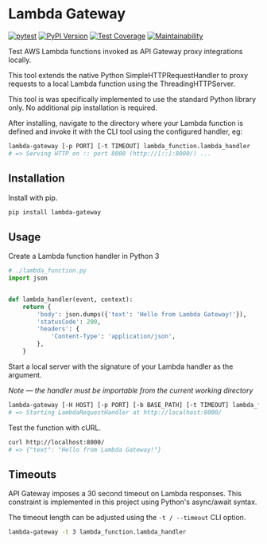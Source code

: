 # Lambda Gateway

[![pytest](https://github.com/amancevice/python-lambda-gateway/workflows/pytest/badge.svg)](https://github.com/amancevice/python-lambda-gateway/actions)
[![PyPI Version](https://badge.fury.io/py/lambda-gateway.svg)](https://badge.fury.io/py/lambda-gateway)
[![Test Coverage](https://api.codeclimate.com/v1/badges/2b52a3e925e07f1f7b36/test_coverage)](https://codeclimate.com/github/amancevice/python-lambda-gateway/test_coverage)
[![Maintainability](https://api.codeclimate.com/v1/badges/2b52a3e925e07f1f7b36/maintainability)](https://codeclimate.com/github/amancevice/python-lambda-gateway/maintainability)

Test AWS Lambda functions invoked as API Gateway proxy integrations locally.

This tool extends the native Python SimpleHTTPRequestHandler to proxy requests to a local Lambda function using the ThreadingHTTPServer.

This tool is was specifically implemented to use the standard Python library only. No additional pip installation is required.

After installing, navigate to the directory where your Lambda function is defined and invoke it with the CLI tool using the configured handler, eg:

```bash
lambda-gateway [-p PORT] [-t TIMEOUT] lambda_function.lambda_handler
# => Serving HTTP on :: port 8000 (http://[::]:8000/) ...
```

## Installation

Install with pip.

```bash
pip install lambda-gateway
```

## Usage

Create a Lambda function handler in Python 3

```python
# ./lambda_function.py
import json


def lambda_handler(event, context):
    return {
        'body': json.dumps({'text': 'Hello from Lambda Gateway!'}),
        'statusCode': 200,
        'headers': {
            'Content-Type': 'application/json',
        },
    }
```

Start a local server with the signature of your Lambda handler as the argument.

_Note — the handler must be importable from the current working directory_

```bash
lambda-gateway [-H HOST] [-p PORT] [-b BASE_PATH] [-t TIMEOUT] lambda_function.lambda_handler
# => Starting LambdaRequestHandler at http://localhost:8000/
```

Test the function with cURL.

```bash
curl http://localhost:8000/
# => {"text": "Hello from Lambda Gateway!"}
```

## Timeouts

API Gateway imposes a 30 second timeout on Lambda responses. This constraint is implemented in this project using Python's async/await syntax.

The timeout length can be adjusted using the `-t / --timeout` CLI option.

```bash
lambda-gateway -t 3 lambda_function.lambda_handler
```
